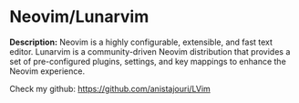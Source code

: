 # Neovim/Lunarvim

**Description:** Neovim is a highly configurable, extensible, and fast text editor. Lunarvim is a community-driven Neovim distribution that provides a set of pre-configured plugins, settings, and key mappings to enhance the Neovim experience.


Check my github: https://github.com/anistajouri/LVim
